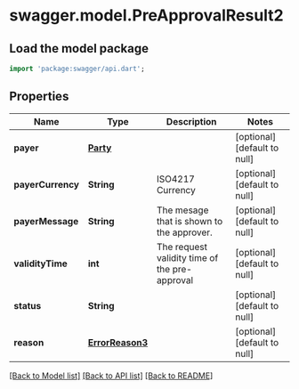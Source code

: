 # swagger.model.PreApprovalResult2

## Load the model package
```dart
import 'package:swagger/api.dart';
```

## Properties
Name | Type | Description | Notes
------------ | ------------- | ------------- | -------------
**payer** | [**Party**](Party.md) |  | [optional] [default to null]
**payerCurrency** | **String** | ISO4217 Currency | [optional] [default to null]
**payerMessage** | **String** | The mesage that is shown to the approver. | [optional] [default to null]
**validityTime** | **int** | The request validity time of the pre-approval | [optional] [default to null]
**status** | **String** |  | [optional] [default to null]
**reason** | [**ErrorReason3**](ErrorReason3.md) |  | [optional] [default to null]

[[Back to Model list]](../README.md#documentation-for-models) [[Back to API list]](../README.md#documentation-for-api-endpoints) [[Back to README]](../README.md)

